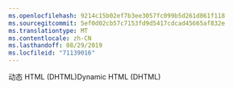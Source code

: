 ```yaml
---
ms.openlocfilehash: 9214c15b02ef7b3ee3057fc099b5d261d861f118
ms.sourcegitcommit: 5ef0d02cb57c7153fd9d5417cdcad45665af832e
ms.translationtype: MT
ms.contentlocale: zh-CN
ms.lasthandoff: 08/29/2019
ms.locfileid: "71139016"
---
```

<span data-ttu-id="bc985-101">动态 HTML (DHTML)</span><span class="sxs-lookup"><span data-stu-id="bc985-101">Dynamic HTML (DHTML)</span></span>